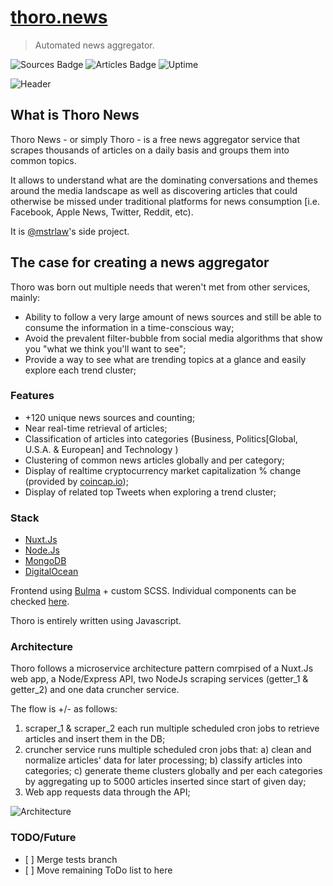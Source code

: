 # [thoro.news](https://thoro.news)
> Automated news aggregator.

![Sources Badge](https://img.shields.io/endpoint.svg?url=https://api.thoro.news/api/stats/badges/sources.json&style=for-the-badge)
![Articles Badge](https://img.shields.io/endpoint.svg?url=https://api.thoro.news/api/stats/badges/articles.json&style=for-the-badge)
![Uptime](https://img.shields.io/uptimerobot/ratio/m781040119-fa1f7f481be9520d132082b1.svg?style=for-the-badge)

![Header](https://github.com/mstrlaw/thoro.news/blob/master/static/images/app_gif.gif?raw=true)


## What is Thoro News
Thoro News - or simply Thoro - is a free news aggregator service that scrapes thousands of articles on a daily basis and groups them into common topics. 

It allows to understand what are the dominating conversations and themes around the media landscape as well as discovering articles that could otherwise be missed under traditional platforms for news consumption [i.e. Facebook, Apple News, Twitter, Reddit, etc).

It is [@mstrlaw](https://mstrlaw.com)'s side project.

## The case for creating a news aggregator
Thoro was born out multiple needs that weren't met from other services, mainly:

* Ability to follow a very large amount of news sources and still be able to consume the information in a time-conscious way;
* Avoid the prevalent filter-bubble from social media algorithms that show you "what we think you'll want to see";
* Provide a way to see what are trending topics at a glance and easily explore each trend cluster;



### Features

* +120 unique news sources and counting;
* Near real-time retrieval of articles;
* Classification of articles into categories (Business, Politics[Global, U.S.A. & European] and Technology )
* Clustering of common news articles globally and per category;
* Display of realtime cryptocurrency market capitalization % change (provided by [coincap.io](https://coincap.io/));
* Display of related top Tweets when exploring a trend cluster;

### Stack
* [Nuxt.Js](https://nuxtjs.org)
* [Node.Js](https://nodejs.org/en/)
* [MongoDB](https://www.mongodb.com/)
* [DigitalOcean](https://digitalocean.com)

Frontend using [Bulma](https://bulma.io) + custom SCSS. Individual components can be checked [here](https://styleguide.thoro.news/?path=/story/card--default).

Thoro is entirely written using Javascript. 

### Architecture
Thoro follows a microservice architecture pattern comrpised of a Nuxt.Js web app, a Node/Express API, two NodeJs scraping services (getter_1 & getter_2) and one data cruncher service.

The flow is +/- as follows:

1. scraper_1 & scraper_2 each run multiple scheduled cron jobs to retrieve articles and insert them in the DB;
2. cruncher service runs multiple scheduled cron jobs that:
a) clean and normalize articles' data for later processing;
  b) classify articles into categories;
  c) generate theme clusters globally and per each categories by aggregating up to 5000 articles inserted since start of given day;
3. Web app requests data through the API;

![Architecture](https://github.com/mstrlaw/thoro.news/blob/master/static/images/architecture.png?raw=true)

### TODO/Future

- [ ] Merge tests branch
- [ ] Move remaining ToDo list to here
